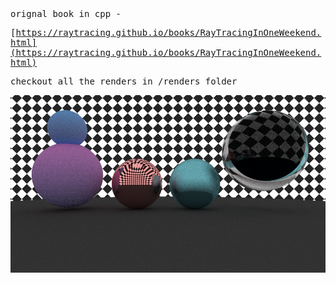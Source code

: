 <samp>
orignal book in cpp -

[https://raytracing.github.io/books/RayTracingInOneWeekend.html](https://raytracing.github.io/books/RayTracingInOneWeekend.html)

checkout all the renders in /renders folder
<samp>

![img](https://raw.githubusercontent.com/namishh/zigtracer/refs/heads/master/renders/final_scene.png)